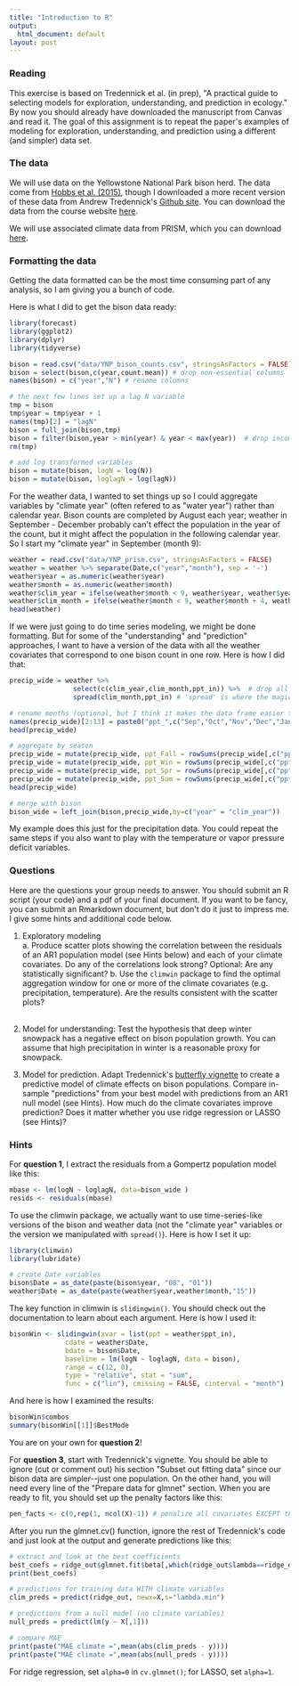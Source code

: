 ```yaml
---
title: "Introduction to R"
output:
  html_document: default
layout: post
---
```


### Reading ###

This exercise is based on Tredennick et al. (in prep), "A practical guide to selecting models 
for exploration, understanding, and prediction in ecology." By now you should already have 
downloaded the manuscript from Canvas and read it. The goal of this assignment is to repeat
the paper's examples of modeling for exploration, understanding, and prediction using
a different (and simpler) data set.

### The data  ####

We will use data on the Yellowstone National Park bison herd. The data come 
from [Hobbs et al. (2015)](https://esajournals.onlinelibrary.wiley.com/doi/abs/10.1890/14-1413.1),
though I downloaded a more recent version of these data from Andrew Tredennick's 
[Github site](https://github.com/atredennick/bison_forecast). You can download the
data from the course website [here](https://github.com/pbadler/forecasting-dynamics-course/blob/master/data/YNP_bison_counts.csv).

We will use associated climate data from PRISM, which you can download [here](https://github.com/pbadler/forecasting-dynamics-course/blob/master/data/YNP_prism.csv).

### Formatting the data  ###

Getting the data formatted can be the most time consuming part of any analysis, so I am
giving you a bunch of code.

Here is what I did to get the bison data ready:
```R
library(forecast)
library(ggplot2)
library(dplyr)
library(tidyverse)

bison = read.csv("data/YNP_bison_counts.csv", stringsAsFactors = FALSE)
bison = select(bison,c(year,count.mean)) # drop non-essential columns
names(bison) = c("year","N") # rename columns

# the next few lines set up a lag N variable
tmp = bison    
tmp$year = tmp$year + 1
names(tmp)[2] = "lagN"
bison = full_join(bison,tmp)
bison = filter(bison,year > min(year) & year < max(year))  # drop incomplete observations
rm(tmp)

# add log transformed variables
bison = mutate(bison, logN = log(N))
bison = mutate(bison, loglagN = log(lagN))
````
For the weather data, I wanted to set things up so I could aggregate variables
by "climate year" (often refered to as "water year") rather than calendar year.
Bison counts are completed by August each year; weather in September - December
probably can't effect the population in the year of the count, but it might
affect the population in the following calendar year. So I start my "climate
year" in September (month 9):
```R
weather = read.csv("data/YNP_prism.csv", stringsAsFactors = FALSE)
weather = weather %>% separate(Date,c("year","month"), sep = '-')
weather$year = as.numeric(weather$year)
weather$month = as.numeric(weather$month)
weather$clim_year = ifelse(weather$month < 9, weather$year, weather$year + 1)
weather$clim_month = ifelse(weather$month < 9, weather$month + 4, weather$month - 8)
head(weather)
```
If we were just going to do time series modeling, we might be done formatting. But 
for some of the "understanding" and "prediction" approaches, I want to have a version
of the data with all the weather covariates that correspond to one bison count in one row.
Here is how I did that:
```R
precip_wide = weather %>% 
                select(c(clim_year,clim_month,ppt_in)) %>%  # drop all the other climate variables
                spread(clim_month,ppt_in) # 'spread' is where the magic happens

# rename months (optional, but I think it makes the data frame easier to understand)
names(precip_wide)[2:13] = paste0("ppt_",c("Sep","Oct","Nov","Dec","Jan","Feb","Mar","Apr","May","Jun","Jul","Aug"))
head(precip_wide)

# aggregate by season
precip_wide = mutate(precip_wide, ppt_Fall = rowSums(precip_wide[,c("ppt_Sep","ppt_Oct","ppt_Nov")]))
precip_wide = mutate(precip_wide, ppt_Win = rowSums(precip_wide[,c("ppt_Dec","ppt_Jan","ppt_Feb")]))
precip_wide = mutate(precip_wide, ppt_Spr = rowSums(precip_wide[,c("ppt_Mar","ppt_Apr","ppt_May")]))
precip_wide = mutate(precip_wide, ppt_Sum = rowSums(precip_wide[,c("ppt_Jun","ppt_Jul","ppt_Aug")]))
head(precip_wide)

# merge with bison
bison_wide = left_join(bison,precip_wide,by=c("year" = "clim_year"))
```
My example does this just for the precipitation data. You could repeat the same steps
if you also want to play with the temperature or vapor pressure deficit variables.

### Questions  ###

Here are the questions your group needs to answer. You should submit an R script (your
code) and a pdf of your final document. If you want to be fancy, you can submit an
Rmarkdown document, but don't do it just to impress me. I give some hints and additional 
code below.

1. Exploratory modeling  
    a. Produce scatter plots showing the correlation between the residuals of
    an AR1 population model (see Hints below) and each of your climate covariates.
    Do any of the correlations look strong? Optional: Are any statistically significant?
    b. Use the `climwin` package to find the optimal aggregation window for one or more
    of the climate covariates (e.g. precipitation, temperature). Are the results consistent
    with the scatter plots?
<br><br>

2. Model for understanding: Test the hypothesis that deep winter snowpack has a negative
effect on bison population growth. You can assume that high precipitation in winter is a
reasonable proxy for snowpack.

3. Model for prediction. Adapt Tredennick's [butterfly vignette](https://github.com/atredennick/modselr/blob/master/vignettes/regularization.Rmd) 
to create a predictive model of climate effects on bison populations. Compare in-sample
"predictions" from your best model with predictions from an AR1 null model (see Hints).
How much do the climate covariates improve prediction? Does it matter whether you use 
ridge regression or LASSO (see Hints)?

### Hints  ###

For **question 1**, I extract the residuals from a Gompertz population model
like this:
```R
mbase <- lm(logN ~ loglagN, data=bison_wide )
resids <- residuals(mbase)

```
To use the climwin package, we actually want to use time-series-like versions
of the bison and weather data (not the "climate year" variables or the version
we manipulated with `spread()`). Here is how I set it up:
```R
library(climwin)
library(lubridate)

# create Date variables 
bison$Date = as_date(paste(bison$year, "08", "01"))
weather$Date = as_date(paste(weather$year,weather$month,"15"))
```
The key function in climwin is `slidingwin()`. You should check out the documentation
to learn about each argument. Here is how I used it:
```R
bisonWin <- slidingwin(xvar = list(ppt = weather$ppt_in),
              cdate = weather$Date,
              bdate = bison$Date,
              baseline = lm(logN ~ loglagN, data = bison),
              range = c(12, 0),
              type = "relative", stat = "sum",
              func = c("lin"), cmissing = FALSE, cinterval = "month")
```
And here is how I examined the results:
```R
bisonWin$combos
summary(bisonWin[[1]]$BestMode
```
You are on your own for **question 2**!

For **question 3**, start with Tredennick's vignette. You should be able to
ignore (cut or comment out) his section "Subset out fitting data" since
our bison data are simpler--just one population. On the other hand,
you will need every line of the "Prepare data for glmnet" section. When
you are ready to fit, you should set up the penalty factors like this:
```R
pen_facts <- c(0,rep(1, ncol(X)-1)) # penalize all covariates EXCEPT the first, loglagN
```
After you run the glmnet.cv() function, ignore the rest of Tredennick's code
and just look at the output and generate predictions like this:
```R
# extract and look at the best coefficients
best_coefs = ridge_out$glmnet.fit$beta[,which(ridge_out$lambda==ridge_out$lambda.min)]
print(best_coefs)

# predictions for training data WITH climate variables
clim_preds = predict(ridge_out, newx=X,s="lambda.min")

# predictions from a null model (no climate variables)
null_preds = predict(lm(y ~ X[,1]))

# compare MAE
print(paste("MAE climate =",mean(abs(clim_preds - y))))
print(paste("MAE climate =",mean(abs(null_preds - y))))
```
For ridge regression, set `alpha=0` in `cv.glmnet()`; for LASSO, set
`alpha=1`.


